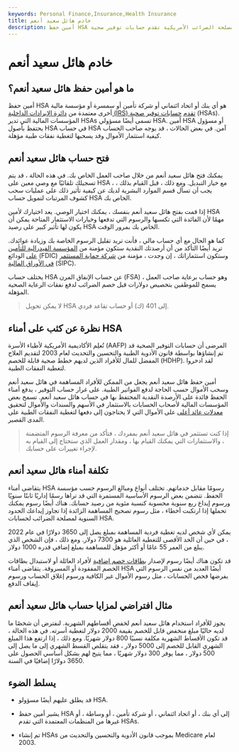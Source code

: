 ```yaml
---
keywords: Personal Finance,Insurance,Health Insurance
title: خادم هائل سعيد أنعم
description: أمين حفظ HSA هو أي بنك أو اتحاد ائتماني أو شركة تأمين أو سمسرة أو مؤسسة أخرى معتمدة من مصلحة الضرائب الأمريكية تقدم حسابات توفير صحية.
---
```


# خادم هائل سعيد أنعم
## ما هو أمين حفظ هائل سعيد أنعم؟

أمين حفظ HSA هو أي بنك أو اتحاد ائتماني أو شركة تأمين أو سمسرة أو مؤسسة مالية أخرى معتمدة من [دائرة الإيرادات الداخلية (IRS) تقدم](/irs) [حسابات توفير صحية](/hsa) (HSAs). المؤسسات المالية التي تدير HSAs تسمى أيضًا مسؤولي HSA. أمين HSA أو مسؤول يحتفظ بأصول HSA في حساب HSA آمن. في بعض الحالات ، قد يوجه صاحب الحساب كيفية استثمار الأموال وقد يسحبها لتغطية نفقات طبية مؤهلة.

## فتح حساب هائل سعيد أنعم

يمكنك فتح هائل سعيد أنعم من خلال صاحب العمل الخاص بك. في هذه الحالة ، قد يتم تسجيلك تلقائيًا مع وصي معين على HSA ، مع خيار التبديل. ومع ذلك ، قبل القيام بذلك ، يجب أن تسأل قسم الموارد البشرية لديك عن كيفية تأثير ذلك على عمليات سحب كشوف المرتبات لتمويل حساب HSA الخاص بك.

إذا قمت بفتح هائل سعيد أنعم بنفسك ، يمكنك اختيار الوصي. يعد اختيارك لأمين HSA مهمًا لأن الفائدة التي تكسبها والرسوم التي تدفعها وخيارات الاستثمار المتاحة يمكن أن يكون لها تأثير كبير على رصيد HSA الخاص بك بمرور الوقت.

كما هو الحال مع أي حساب مالي ، فأنت تريد تقليل الرسوم الخاصة بك وزيادة عوائدك. تريد أيضًا التأكد من أن أرصدتك النقدية ستكون مؤمنة من [المؤسسة الفيدرالية للتأمين على](/fdic-insured-account) الودائع (FDIC) وستكون استثماراتك ، إن وجدت ، مؤمنة من [شركة حماية المستثمر في الأوراق المالية](/sipc) (SIPC).

يختلف حساب HSA عن حساب الإنفاق المرن (FSA) ، وهو حساب برعاية صاحب العمل يسمح للموظفين بتخصيص دولارات قبل خصم الضرائب لدفع نفقات الرعاية الصحية المؤهلة.

> لا يمكن تحويل HSA إلى 401 (ك) أو حساب تقاعد فردي.

>

## نظرة عن كثب على أمناء HSA

تُعلِم الأكاديمية الأمريكية لأطباء الأسرة (AAFP) المرضى أن حسابات التوفير الصحية قد تم إنشاؤها بواسطة قانون الأدوية الطبية والتحسين والتحديث لعام 2003 لتقديم العلاج المفضل للمال للأفراد الذين لديهم خطط صحية قابلة للخصم (HDHP). لقد ادخروا لتغطية النفقات الطبية.

أمين حفظ هائل سعيد أنعم يجعل من الممكن للأفراد المساهمة في هائل سعيد أنعم وسحب الأموال حسب الحاجة لدفع الفواتير الطبية. على غرار حساب التوفير ، يدفع أمناء الحفظ فائدة على الأرصدة النقدية المحتفظ بها في حساب هائل سعيد أنعم. تسمح بعض المؤسسات المالية لأصحاب الحسابات بالاستثمار في الأسهم والسندات والأموال لتحقيق [معدلات عائد أعلى](/rateofreturn) على الأموال التي لا يحتاجون إلى دفعها لتغطية النفقات الطبية على المدى القصير.

> إذا كنت تستثمر في هائل سعيد أنعم بمفردك ، فتأكد من معرفة الرسوم المتضمنة ، والاستثمارات التي يمكنك القيام بها ، ومقدار العمل الذي ستحتاج إلى القيام به لإجراء تغييرات على حسابك.

>

## تكلفة أمناء هائل سعيد أنعم

يتقاضى أمناء HSA رسومًا مقابل خدماتهم. تختلف أنواع ومبالغ الرسوم حسب مؤسسة الحفظ. تتضمن بعض الرسوم الأساسية المستمرة التي قد تراها رسمًا إداريًا ثابتًا سنويًا ورسوم إيداع ربع سنوية محسوبة كنسبة مئوية من رصيد حسابك. هناك أيضًا رسوم يمكنك تحملها إذا ارتكبت أخطاء ، مثل رسوم تصحيح المساهمة الزائدة إذا تجاوز إيداعك الحدود السنوية لمصلحة الضرائب لحسابات HSA.

يمكن لأي شخص لديه تغطية فردية المساهمة بمبلغ يصل إلى 3650 دولارًا في عام 2022 ، في حين أن الحد الأقصى للتغطية العائلية هو 7300 دولار. ومع ذلك ، فإن الشخص الذي يبلغ من العمر 55 عامًا أو أكثر مؤهل للمساهمة بمبلغ إضافي قدره 1000 دولار.

قد تكون هناك أيضًا رسوم لإصدار [بطاقات خصم إضافية](/debitcard) لأفراد العائلة أو لاستبدال بطاقات الخصم المفقودة أو المسروقة. يتقاضى أمناء HSA أيضًا العديد من نفس الرسوم التي يفرضها فحص الحسابات ، مثل رسوم الأموال غير الكافية ورسوم إغلاق الحساب ورسوم إيقاف الدفع.

## مثال افتراضي لمزايا حساب هائل سعيد أنعم

يجوز للأفراد استخدام هائل سعيد أنعم لخفض أقساطهم الشهرية. لنفترض أن شخصًا ما لديه حاليًا مبلغ منخفض قابل للخصم بقيمة 2000 دولار لتغطية أسرته. في هذه الحالة ، قد تكون الأقساط الشهرية مكلفة نسبيًا 800 دولار شهريًا. ومع ذلك ، إذا ارتفع هذا المبلغ الشهري القابل للخصم إلى 5000 دولار ، فقد يتقلص القسط الشهري إلى ما يصل إلى 500 دولار ، مما يوفر 300 دولار شهريًا ، مما يتيح لهم بشكل أساسي الحصول على 3650 دولارًا إضافيًا في السنة.

## يسلط الضوء

- قد يطلق عليهم أيضًا مسؤولو HSA.

- يشير أمين حفظ HSA إلى أي بنك ، أو اتحاد ائتماني ، أو شركة تأمين ، أو وساطة ، أو غيرها من المنظمات المعتمدة التي تقدم HSAs.

- تم إنشاء HSAs بموجب قانون الأدوية والتحسين والتحديث من Medicare لعام 2003.

